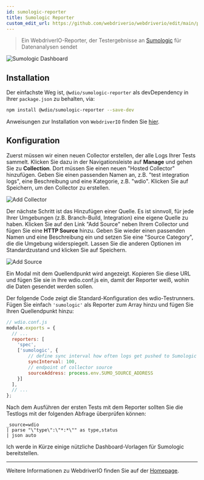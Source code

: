 ```yaml
---
id: sumologic-reporter
title: Sumologic Reporter
custom_edit_url: https://github.com/webdriverio/webdriverio/edit/main/packages/wdio-sumologic-reporter/README.md
---
```



> Ein WebdriverIO-Reporter, der Testergebnisse an [Sumologic](https://www.sumologic.com/) für Datenanalysen sendet

![Sumologic Dashboard](/img/sumologic.png "Sumologic Dashboard")

## Installation

Der einfachste Weg ist, `@wdio/sumologic-reporter` als devDependency in Ihrer `package.json` zu behalten, via:

```sh
npm install @wdio/sumologic-reporter --save-dev
```

Anweisungen zur Installation von `WebdriverIO` finden Sie [hier](https://webdriver.io/docs/gettingstarted).

## Konfiguration

Zuerst müssen wir einen neuen Collector erstellen, der alle Logs Ihrer Tests sammelt. Klicken Sie dazu in der Navigationsleiste auf __Manage__ und gehen Sie zu __Collection__. Dort müssen Sie einen neuen "Hosted Collector" hinzufügen. Geben Sie einen passenden Namen an, z.B. "test integration logs", eine Beschreibung und eine Kategorie, z.B. "wdio". Klicken Sie auf Speichern, um den Collector zu erstellen.

![Add Collector](https://webdriver.io/images/sumo-collector.png "Add Collector")

Der nächste Schritt ist das Hinzufügen einer Quelle. Es ist sinnvoll, für jede Ihrer Umgebungen (z.B. Branch-Build, Integration) eine eigene Quelle zu haben. Klicken Sie auf den Link "Add Source" neben Ihrem Collector und fügen Sie eine __HTTP Source__ hinzu. Geben Sie wieder einen passenden Namen und eine Beschreibung ein und setzen Sie eine "Source Category", die die Umgebung widerspiegelt. Lassen Sie die anderen Optionen im Standardzustand und klicken Sie auf Speichern.

![Add Source](https://webdriver.io/images/sumo-source.png "Add Source")

Ein Modal mit dem Quellendpunkt wird angezeigt. Kopieren Sie diese URL und fügen Sie sie in Ihre wdio.conf.js ein, damit der Reporter weiß, wohin die Daten gesendet werden sollen.

Der folgende Code zeigt die Standard-Konfiguration des wdio-Testrunners. Fügen Sie einfach `'sumologic'` als Reporter zum Array hinzu und fügen Sie Ihren Quellendpunkt hinzu:

```js
// wdio.conf.js
module.exports = {
  // ...
  reporters: [
    'spec',
    ['sumologic', {
        // define sync interval how often logs get pushed to Sumologic
        syncInterval: 100,
        // endpoint of collector source
        sourceAddress: process.env.SUMO_SOURCE_ADDRESS
    }]
  ],
  // ...
};
```

Nach dem Ausführen der ersten Tests mit dem Reporter sollten Sie die Testlogs mit der folgenden Abfrage überprüfen können:

```
_source=wdio
| parse "\"type\":\"*:*\"" as type,status
| json auto
```

Ich werde in Kürze einige nützliche Dashboard-Vorlagen für Sumologic bereitstellen.

----

Weitere Informationen zu WebdriverIO finden Sie auf der [Homepage](https://webdriver.io).
